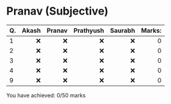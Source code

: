 Pranav (Subjective)
===================
|Q.   |Akash|Pranav|Prathyush|Saurabh|Marks: |
|:----|----:|-----:|--------:|------:|------:|
|1    |:x:  |:x:   |:x:      |:x:    |0      |
|2    |:x:  |:x:   |:x:      |:x:    |0      |
|3    |:x:  |:x:   |:x:      |:x:    |0      |
|4    |:x:  |:x:   |:x:      |:x:    |0      |
|9    |:x:  |:x:   |:x:      |:x:    |0      |

You have achieved: 0/50 marks